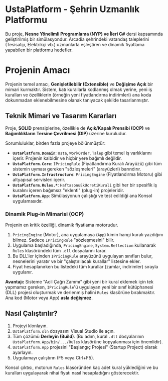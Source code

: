 # UstaPlatform - Şehrin Uzmanlık Platformu

Bu proje, **Nesne Yönelimli Programlama (NYP) ve İleri C#** dersi kapsamında geliştirilmiş bir simülasyondur. Arcadia şehrindeki vatandaş taleplerini (Tesisatçı, Elektrikçi vb.) uzmanlarla eşleştiren ve dinamik fiyatlama yapabilen bir platformu hedefler.

# Projenin Amacı

Projenin temel amacı, **Genişletilebilir (Extensible)** ve **Değişime Açık** bir mimari kurmaktır. Sistem, katı kurallarla kodlanmış olmak yerine, yeni iş kuralları ve özelliklerin (örneğin yeni fiyatlandırma indirimleri) ana koda dokunmadan eklenebilmesine olanak tanıyacak şekilde tasarlanmıştır.

## Teknik Mimari ve Tasarım Kararları

Proje, **SOLID** prensiplerine, özellikle de **Açık/Kapalı Prensibi (OCP)** ve **Bağımlılıkların Tersine Çevrilmesi (DIP)** üzerine kuruludur.

Sorumluluklar, birden fazla projeye bölünmüştür:

* **`UstaPlatform.Domain`**: `Usta`, `WorkOrder`, `Talep` gibi temel iş varlıklarını içerir. Projenin kalbidir ve hiçbir yere bağımlı değildir.
* **`UstaPlatform.Core`**: `IPricingRule` (Fiyatlandırma Kuralı Arayüzü) gibi tüm sistemin uyması gereken "sözleşmeleri" (arayüzleri) barındırır.
* **`UstaPlatform.Infrastructure`**: `PricingEngine` (Fiyatlandırma Motoru) gibi altyapısal servisleri içerir.
* **`UstaPlatform.Rules.*`**: `HaftasonuEkUcretiKurali` gibi her bir spesifik iş kuralını içeren bağımsız "eklenti" (plug-in) projeleridir.
* **`UstaPlatform.App`**: Simülasyonun çalıştığı ve test edildiği ana Konsol uygulamasıdır.

###  Dinamik Plug-in Mimarisi (OCP)

Projenin en kritik özelliği, dinamik fiyatlama motorudur.

1.  `PricingEngine` (Motor), ana uygulamaya (`App`) kimin hangi kuralı yazdığını bilmez. Sadece `IPricingRule` "sözleşmesini" bilir.
2.  Uygulama başladığında, `PricingEngine`, `System.Reflection` kullanarak `Rules` klasöründeki tüm `.dll` dosyalarını tarar.
3.  Bu DLL'ler içinden `IPricingRule` arayüzünü uygulayan sınıfları bulur, nesnelerini yaratır ve bir "çalıştırılacak kurallar" listesine ekler.
4.  Fiyat hesaplanırken bu listedeki tüm kurallar (zamlar, indirimler) sırayla uygulanır.

**Avantajı:** Sisteme "Acil Çağrı Zammı" gibi yeni bir kural eklemek için tek yapmamız gereken, `IPricingRule`'ü uygulayan yeni bir sınıf kütüphanesi (DLL) projesi oluşturmak ve derlenmiş halini `Rules` klasörüne bırakmaktır. Ana kod (Motor veya App) **asla değişmez**.

## Nasıl Çalıştırılır?

1.  Projeyi klonlayın.
2.  `UstaPlatform.sln` dosyasını Visual Studio ile açın.
3.  Tüm çözümü **Derleyin (Build)**. (Bu adım, kural `.dll` dosyalarının `UstaPlatform.App/bin/.../Rules` klasörüne kopyalanması için önemlidir).
4.  `UstaPlatform.App` projesini "Başlangıç Projesi" (Startup Project) olarak ayarlayın.
5.  Uygulamayı çalıştırın (F5 veya Ctrl+F5).

Konsol çıktısı, motorun `Rules` klasöründen kaç adet kural yüklediğini ve bu kuralları uygulayarak nihai fiyatı nasıl hesapladığını gösterecektir.
